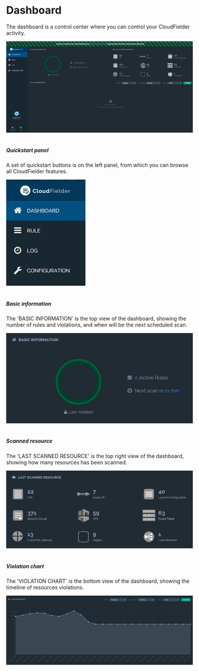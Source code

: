 # Dashboard

The dashboard is a control center where you can control your CloudFielder activity.

![](https://raw.githubusercontent.com/VisualOps/cf-book/master/images/dashboard.png)
<br /><br />

##### Quickstart panel
A set of quickstart buttons is on the left panel, from which you can browse all CloudFielder features.

![](https://raw.githubusercontent.com/VisualOps/cf-book/master/images/dashboard_left_panel.png)
<br /><br />

##### Basic information
The 'BASIC INFORMATION' is the top view of the dashboard, showing the number of rules and violations, and when will be the next scheduled scan.

![](https://raw.githubusercontent.com/VisualOps/cf-book/master/images/dashboard_base_info.png)
<br /><br />

##### Scanned resource
The 'LAST SCANNED RESOURCE' is the top right view of the dashboard, showing how many resources has been scanned.

![](https://raw.githubusercontent.com/VisualOps/cf-book/master/images/dashboard_scanned_resource.png)
<br /><br />

##### Violation chart
The 'VIOLATION CHART' is the bottom view of the dashboard, showing the timeline of resources violations.

![](https://raw.githubusercontent.com/VisualOps/cf-book/master/images/dashboard_violation_chart.png)
